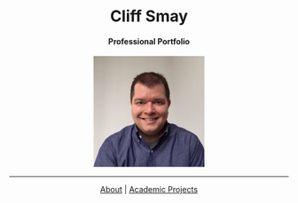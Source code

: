 <h1 align="center">Cliff Smay</h1>
<h4 align="center">Professional Portfolio</h4>
<p align="center">
  <img width="200" height="200" src="Me.jpg"> 
</p>
<hr>
<p align="center">
  <a href="https://cliffsmay.github.io/about.html">About</a> |
  <a href="https://cliffsmay.github.io/academicprojects.html">Academic Projects</a> 
  
</p>




